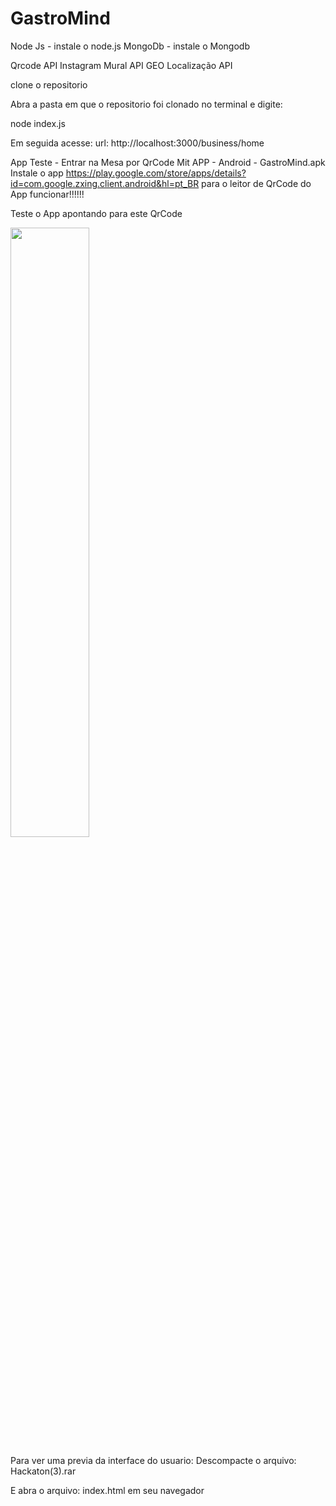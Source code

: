 # GastroMind

Node Js - instale o node.js
MongoDb - instale o Mongodb

Qrcode API
Instagram Mural API
GEO Localização API

clone o repositorio

Abra a pasta em que o repositorio foi clonado no terminal e digite:

node index.js 

Em seguida acesse:
url: http://localhost:3000/business/home


App Teste - Entrar na Mesa por QrCode Mit APP - Android - GastroMind.apk
Instale o app https://play.google.com/store/apps/details?id=com.google.zxing.client.android&hl=pt_BR 
para o leitor de QrCode do App funcionar!!!!!!

Teste o App apontando para este QrCode

<img src="https://www.invertexto.com/barcodes/5f5fdc94c76a0.png" width="50%">


Para ver uma previa da interface do usuario:
Descompacte o arquivo: Hackaton(3).rar

E abra o arquivo: index.html em seu navegador
